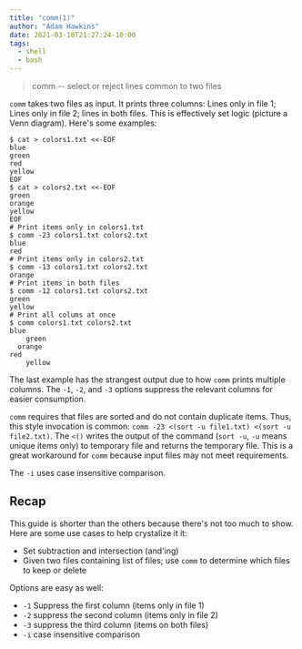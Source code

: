 ```yaml
---
title: "comm(1)"
author: "Adam Hawkins"
date: 2021-03-18T21:27:24-10:00
tags:
  - shell
  - bash
---
```


> comm -- select or reject lines common to two files

`comm` takes two files as input. It prints three columns: Lines only
in file 1; Lines only in file 2; lines in both files. This is
effectively set logic (picture a Venn diagram). Here's some examples:

    $ cat > colors1.txt <<-EOF
    blue
    green
    red
    yellow
    EOF
    $ cat > colors2.txt <<-EOF
    green
    orange
    yellow
    EOF
    # Print items only in colors1.txt
    $ comm -23 colors1.txt colors2.txt
    blue
    red
    # Print items only in colors2.txt
    $ comm -13 colors1.txt colors2.txt
    orange
    # Print items in both files
    $ comm -12 colors1.txt colors2.txt
    green
    yellow
    # Print all colums at once
    $ comm colors1.txt colors2.txt
    blue
        green
      orange
    red
        yellow

The last example has the strangest output due to how `comm` prints
multiple columns. The `-1`, `-2`, and `-3` options suppress the
relevant columns for easier consumption.

`comm` requires that files are sorted and do not contain duplicate
items. Thus, this style invocation is common: `comm -23 <(sort -u file1.txt) <(sort -u file2.txt)`. The `<()` writes the output of the
command (`sort -u`, `-u` means unique items only) to temporary file
and returns the temporary file. This is a great workaround for `comm`
because input files may not meet requirements.

The `-i` uses case insensitive comparison.

## Recap

This guide is shorter than the others because there's not too much
to show. Here are some use cases to help crystalize it it:

- Set subtraction and intersection (and'ing)
- Given two files containing list of files; use `comm` to determine
  which files to keep or delete

Options are easy as well:

- `-1` Suppress the first column (items only in file 1)
- `-2` suppress the second column (items only in file 2)
- `-3` suppress the third column (items on both files)
- `-i` case insensitive comparison
